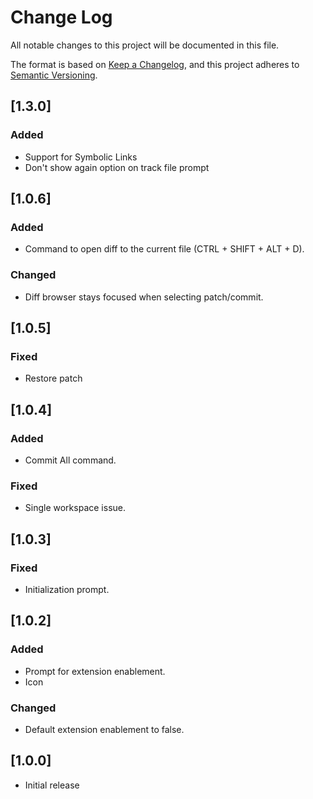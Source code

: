 # Change Log
All notable changes to this project will be documented in this file.

The format is based on [Keep a Changelog](https://keepachangelog.com/en/1.0.0/),
and this project adheres to [Semantic Versioning](https://semver.org/spec/v2.0.0.html).

## [1.3.0]
### Added
- Support for Symbolic Links
- Don't show again option on track file prompt

## [1.0.6]

### Added
- Command to open diff to the current file (CTRL + SHIFT + ALT + D).

### Changed
- Diff browser stays focused when selecting patch/commit.

## [1.0.5]

### Fixed
- Restore patch

## [1.0.4]

### Added
- Commit All command.

### Fixed
- Single workspace issue.

## [1.0.3]

### Fixed
- Initialization prompt.

## [1.0.2]

### Added
- Prompt for extension enablement.
- Icon

### Changed
- Default extension enablement to false.

## [1.0.0]

- Initial release
